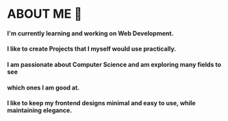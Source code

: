 # ABOUT ME 👋
#### I'm currently learning and working on Web Development.
#### I like to create Projects that I myself would use practically.
#### I am passionate about Computer Science and am exploring many fields to see
#### which ones I am good at.

#### I like to keep my frontend designs minimal and easy to use, while maintaining elegance.
<!--
**Prern-a/Prern-a** is a ✨ _special_ ✨ repository because its `README.md` (this file) appears on your GitHub profile.

Here are some ideas to get you started:

- 🔭 I’m currently working on ...
- 🌱 I’m currently learning ...
- 👯 I’m looking to collaborate on ...
- 🤔 I’m looking for help with ...
- 💬 Ask me about ...
- 📫 How to reach me: ...
- 😄 Pronouns: ...
- ⚡ Fun fact: ...
-->
